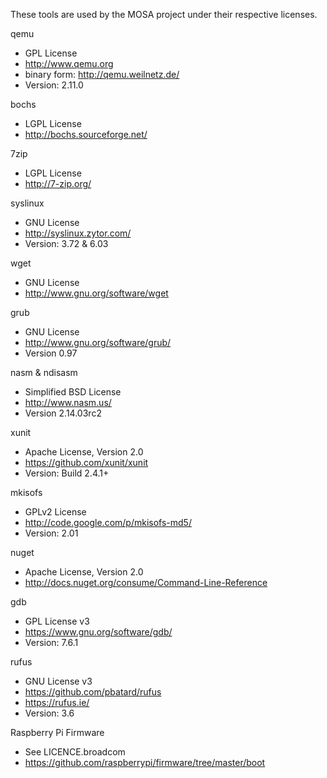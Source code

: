 These tools are used by the MOSA project under their respective licenses.

qemu
- GPL License
- http://www.qemu.org
- binary form: http://qemu.weilnetz.de/
- Version: 2.11.0

bochs
- LGPL License
- http://bochs.sourceforge.net/

7zip
- LGPL License
- http://7-zip.org/

syslinux
- GNU License
- http://syslinux.zytor.com/
- Version: 3.72 & 6.03

wget
- GNU License
- http://www.gnu.org/software/wget

grub
- GNU License
- http://www.gnu.org/software/grub/
- Version 0.97

nasm & ndisasm
- Simplified BSD License
- http://www.nasm.us/
- Version 2.14.03rc2

xunit
- Apache License, Version 2.0
- https://github.com/xunit/xunit
- Version: Build 2.4.1+

mkisofs
- GPLv2 License
- http://code.google.com/p/mkisofs-md5/
- Version: 2.01

nuget
- Apache License, Version 2.0
- http://docs.nuget.org/consume/Command-Line-Reference

gdb
- GPL License v3
- https://www.gnu.org/software/gdb/
- Version: 7.6.1

rufus
- GNU License v3
- https://github.com/pbatard/rufus
- https://rufus.ie/
- Version: 3.6

Raspberry Pi Firmware
- See LICENCE.broadcom
- https://github.com/raspberrypi/firmware/tree/master/boot

